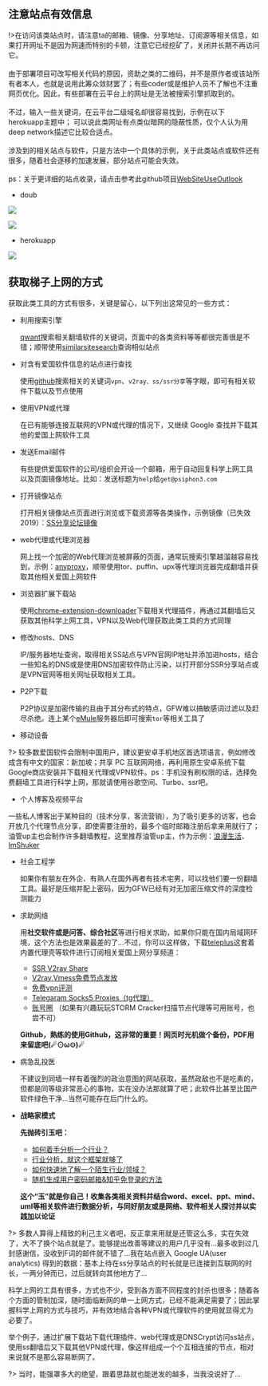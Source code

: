 ## 注意站点有效信息

!>在访问该类站点时，请注意ta的邮箱、镜像、分享地址、订阅源等相关信息，如果打开网址不是因为网速而特别的卡顿，注意它已经挖矿了，关闭并长期不再访问它。<br><br>
由于部署项目可改写相关代码的原因，资助之类的二维码，并不是原作者或该站所有者本人，也就是说用此筹众敛财罢了；有些coder或是维护人员不了解也不注重网页优化。因此，有些部署在云平台上的网址是无法被搜索引擎抓取到的。<br><br>
不过，输入一些关键词，在云平台二级域名却很容易找到，示例在以下herokuapp主题中； 可以说此类网址有点类似暗网的隐蔽性质，仅个人认为用deep network描述它比较合适点。<br><br>
涉及到的相关站点与软件，只是方法中一个具体的示例，关于此类站点或软件还有很多，随着社会逐移的加速发展，部分站点可能会失效。<br><br>
ps：关于更详细的站点收录，请点击参考此github项目[WebSiteUseOutlook](https://github.com/hoodiearon/WebSiteOutlook)

* doub

![](https://i.postimg.cc/QdbQ863Q/doub-io-sxsx-131.png)


![](https://i.postimg.cc/KjBTdffg/doub-io-sxsx-132.png)

* herokuapp

![](https://i.postimg.cc/Nft2K1bp/2018-05-01-191319.png)


## 获取梯子上网的方式

获取此类工具的方式有很多，关键是留心，以下列出这常见的一些方式：

* 利用搜索引擎

    [qwant](https://www.qwant.com/)搜索相关翻墙软件的关键词，页面中的各类资料等等都很完善很是不错；顺带使用[similarsitesearch](https://www.similarsitesearch.com/cn/)查询相似站点

* 对含有爱国软件信息的站点进行查找

    使用[github](https://www.github.com/)搜索相关的关键词`vpn`、`v2ray、ss/ssr分享`等字眼，即可有相关软件下载以及节点使用

* 使用VPN或代理

    在已有能够连接互联网的VPN或代理的情况下，又继续 Google 查找并下载其他的爱国上网软件工具

* 发送Email邮件

    有些提供爱国软件的公司/组织会开设一个邮箱，用于自动回复科学上网工具以及页面镜像地址。比如：发送标题为`help`给`get@psiphon3.com`

* 打开镜像站点

    打开相关镜像站点页面进行浏览或下载资源等各类操作，示例镜像（已失效 2019）：[SS分享论坛镜像](https://www.ssrshare.xyz/)

* web代理或代理浏览器

    网上找一个加密的Web代理浏览被屏蔽的页面，通常玩搜索引擎越溜越容易找到，示例：[anyproxy](https://www.anyproxy.cn/)，顺带使用tor、puffin、upx等代理浏览器完成翻墙并获取其他相关爱国上网软件

* 浏览器扩展下载站

    使用[chrome-extension-downloader](https://chrome-extension-downloader.com/)下载相关代理插件，再通过其翻墙后又获取其他科学上网工具，VPN以及Web代理获取此类工具的方式同理

* 修改hosts、DNS

    IP/服务器地址查询，取得相关SS站点与VPN官网IP地址并添加进hosts，结合一些知名的DNS或是使用DNS加密软件防止污染，以打开部分SSR分享站点或是VPN官网等相关网址获取相关工具。

* P2P下载

    P2P协议是加密传输的且由于其分布式的特点，GFW难以搞敏感词过滤以及赶尽杀绝。连上某个[eMule](https://www.emule-project.net/home/perl/general.cgi?l=42)服务器后即可搜索`tor`等相关工具了

* 移动设备

 ?> 较多数爱国软件会限制中国用户，建议更安卓手机地区首选项语言，例如修改成含有中文的国家：新加坡；共享 PC 互联网网络，再利用原生安卓系统下载Google商店安装并下载相关代理或VPN软件。ps：手机没有刷权限的话，选择免费翻墙工具进行科学上网，那就请使用谷歌空间、Turbo、ssr吧。

* 个人博客及视频平台

 一些私人博客出于某种目的（技术分享，客流营销），为了吸引更多的访客，也会开放几个代理节点分享，即使需要注册的，最多个临时邮箱注册后拿来用就行了；油管up主也会制作许多翻墙教程，这里推荐油管up主，作为示例：[浪漫生活](https://www.youtube.com/channel/UCCHgXss80ZgWlwGCDDnZ5tg)、[ImShuker](https://www.youtube.com/channel/UCOe8kqJurA5WOzgC0pbjc2Q)

* 社会工程学

    如果你有朋友在外企、有熟人在国外再者有技术宅男，可以找他们要一份翻墙工具。最好是压缩并配上密码，因为GFW已经有对无加密压缩文件的深度检测能力

* 求助网络

    用**社交软件或是问答、综合社区**等进行相关求助，如果你只能在国内局域网环境，这个方法也是效果最差的了...不过，你可以这样做，下载[teleplus](https://play.google.com/store/apps/details?id=in.teleplus&hl=zh)这套着内置代理壳等软件进行订阅相关爱国上网分享频道：
    * [SSR V2ray Share](https://t.me/freeshadowsock)
    * [V2ray,Vmess免费节点发放](https://t.me/V2list)
    * [免费vpn评测](https://t.me/vpnchina)
    * [Telegaram Socks5 Proxies（tg代理）](https://t.me/TgProxies)
    * [账号圈](https://t.me/XRAcc) （如果有兴趣玩玩STORM Cracker扫描节点代理等可用账号，也尝不可）
    
    **Github，熟练的使用Github，这非常的重要！网页时光机做个备份，PDF用来留底吧(☄⊙ω⊙)☄**

* 病急乱投医

    不建议到同墙一样有着强烈的政治意图的网站获取，虽然政敌也不是吃素的，但都是同等级非常恶心的事物，实在没办法那就算了吧；此软件比甚至比国产软件绿色干净...当然可能存在后门什么的。

* **战略家模式**

   **先抛砖引玉吧：**

    * [如何着手分析一个行业？](https://www.zhihu.com/question/20219092)
    * [行业分析，就这个框架就够了](https://zhuanlan.zhihu.com/p/42983413)
    * [如何快速地了解一个陌生行业/领域？](https://www.zhihu.com/question/19698319)
    * [随机生成用户密码邮箱&知乎免登录的方法](http://chromecj.com/productivity/2019-05/2681.html)
   
    **这个“玉”就是你自己！收集各类相关资料并结合word、excel、ppt、mind、uml等相关软件进行数据分析，与同好朋友或是网络、软件相关人探讨并以实践加以论证**

?> 多数人算得上精致的利己主义者吧，反正拿来用就是还管这么多，实在失效了，大不了换个站点就是了。能够提出改善等建议的用户几乎没有...最多收到过几封感谢信，没收到F词的邮件就不错了...我在站点嵌入 Google UA(user analytics) 得到的数据：基本上待在ss分享站点的时长就是已连接到互联网的时长，一两分钟而已，过后就转向其他地方了...

科学上网的工具有很多，方式也不少，受到各方面不同程度的封杀也很多；随着各个方面的管制加深，随时面临断网的单一上网方式，已经不能满足需要了；因此掌握科学上网的方式与技巧，并有效地结合各种VPN或代理软件的使用就显得尤为必要了。

举个例子，通过扩展下载站下载代理插件、web代理或是DNSCrypt访问ss站点，使用ss翻墙后又下载其他VPN或代理，像这样组成一个个互相连接的节点，相对来说就不是那么容易断网了。

?> 当时，能强罩多大的绝望，跟着思路就也能迸发的越多，当我没说好了...

<!-- 以下是个人进行科学上网的方式总览图：

<!-- ![](https://ipfs.io/ipfs/QmRhbqdGy8wmZhnE68D8uesrEgDFAsp2pcJE2frMuKfrvs?1.png) -->

<!-- ![](https://i.postimg.cc/Bbx7pj5R/2018-05-05-154505.png) -->